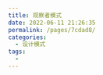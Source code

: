 ```yaml
---
title: 观察者模式
date: 2022-06-11 21:26:35
permalink: /pages/7cdad8/
categories:
  - 设计模式
tags:
  - 
---
```

